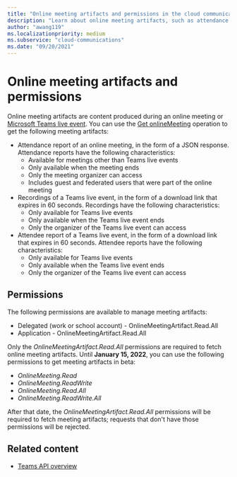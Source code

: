 ```yaml
---
title: "Online meeting artifacts and permissions in the cloud communications API"
description: "Learn about online meeting artifacts, such as attendance reports and recordings, and the permissions needed to fetch them by using the Microsoft Graph cloud communications API."
author: "awang119"
ms.localizationpriority: medium
ms.subservice: "cloud-communications"
ms.date: "09/20/2021"
---
```


# Online meeting artifacts and permissions

Online meeting artifacts are content produced during an online meeting or [Microsoft Teams live event](/microsoftteams/teams-live-events/what-are-teams-live-events). You can use the [Get onlineMeeting](/graph/api/onlinemeeting-get) operation to get the following meeting artifacts:

- Attendance report of an online meeting, in the form of a JSON response. Attendance reports have the following characteristics:
  - Available for meetings other than Teams live events
  - Only available when the meeting ends
  - Only the meeting organizer can access
  - Includes guest and federated users that were part of the online meeting
- Recordings of a Teams live event, in the form of a download link that expires in 60 seconds. Recordings have the following characteristics:
  - Only available for Teams live events
  - Only available when the Teams live event ends
  - Only the organizer of the Teams live event can access
- Attendee report of a Teams live event, in the form of a download link that expires in 60 seconds. Attendee reports have the following characteristics:
  - Only available for Teams live events
  - Only available when the Teams live event ends
  - Only the organizer of the Teams live event can access

## Permissions

The following permissions are available to manage meeting artifacts:

- Delegated (work or school account) - OnlineMeetingArtifact.Read.All
- Application - OnlineMeetingArtifact.Read.All

Only the _OnlineMeetingArtifact.Read.All_ permissions are required to fetch online meeting artifacts. Until **January 15, 2022**, you can use the following permissions to get meeting artifacts in beta:

- _OnlineMeeting.Read_
- _OnlineMeeting.ReadWrite_
- _OnlineMeeting.Read.All_
- _OnlineMeeting.ReadWrite.All_

After that date, the _OnlineMeetingArtifact.Read.All_ permissions will be required to fetch meeting artifacts; requests that don't have those permissions will be rejected.

## Related content

- [Teams API overview](teams-concept-overview.md)
